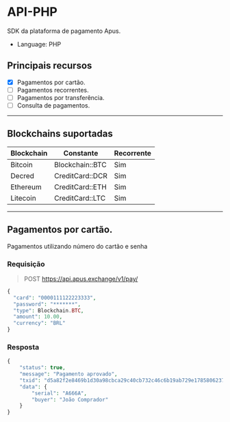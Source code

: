 # API-PHP

SDK da plataforma de pagamento Apus. 
* Language: PHP

## Principais recursos

* [x] Pagamentos por cartão.
* [ ] Pagamentos recorrentes.
* [ ] Pagamentos por transferência.
* [ ] Consulta de pagamentos.

<hr>

## Blockchains suportadas

| Blockchain       | Constante              | Recorrente |
|------------------|------------------------|------------|
| Bitcoin          | Blockchain::BTC        | Sim        |
| Decred           | CreditCard::DCR        | Sim        |
| Ethereum         | CreditCard::ETH        | Sim        |
| Litecoin         | CreditCard::LTC        | Sim        |

<hr>

## Pagamentos por cartão.

Pagamentos utilizando número do cartão e senha

### Requisição

> POST https://api.apus.exchange/v1/pay/

```php
{
  "card": "0000111122223333",
  "password": "*******",
  "type": Blockchain.BTC,
  "amount": 10.00,
  "currency": "BRL"
}
```
 
### Resposta

```php
{
    "status": true,
    "message": "Pagamento aprovado",
    "txid": "d5a82f2e8469b1d30a98cbca29c40cb732c46c6b19ab729e1785806237417153",
    "data": {
        "serial": "A666A",
        "buyer": "João Comprador"
    }
}
```
